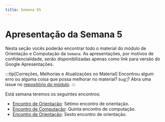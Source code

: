 ```yaml
---
title: Semana 05
---
```


# Apresentação da Semana 5

Nesta seção vocês poderão encontrar todo o material do módulo de Orientação e Computação da `Semana`.
As apresentações, por motivos de confidencialidade, serão disponibilizadas apenas como link para versão do Google Apresentações.

:::tip[Correções, Melhorias e Atualizações no Material]
Encontrou algum erro ou alguma coisa que possa melhorar no material? `bug🐞`? Abra uma issue no [repositório do módulo](https://github.com/Murilo-ZC/M5-Inteli-Eng-Comp).
:::

Está semana teremos os seguintes encontros:

- [Encontro de Orientação](/docs/Material/Semana-05/51-orientacao51.md): Sétimo encontro de orientação.
- [Encontro de Computação](/docs/Material/Semana-05/53-instrucao53.md): Quinta encontro de computação.
- [Encontro de Orientação](/docs/Material/Semana-05/55-orientacao55.md): Sexto encontro de orientação.